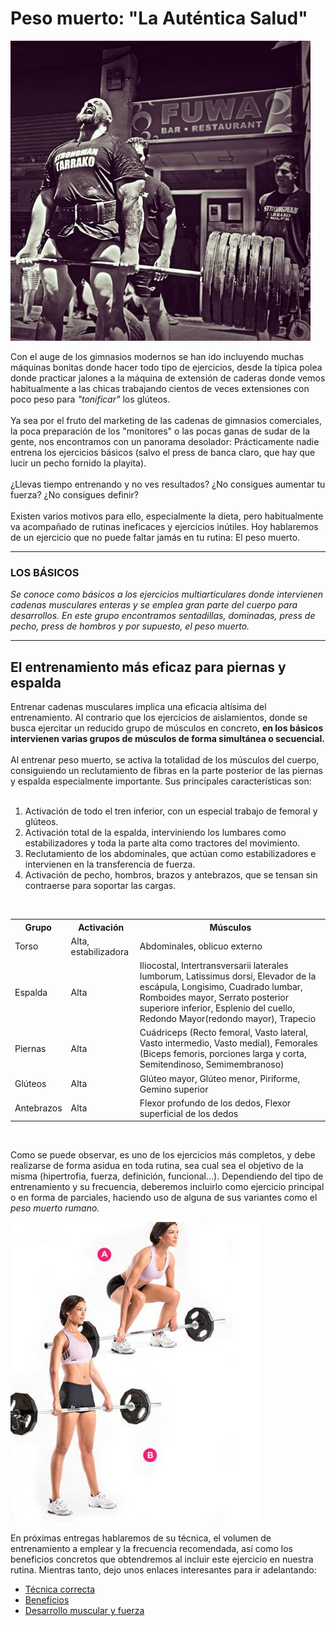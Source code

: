 <!DOCTYPE html>
<html lang="es-ES">
  <head>
    <title>Entrenamiento más eficaz: Peso muerto, la auténtica salud</title>
    <meta name="description" content="Para un entrenamiento más eficaz hay que trabajar duro los ejercicios básicos. El peso muerto es el ejercicio por excelencia, es la auténtica salud"/>
  </head>
  
<body>
<h1>Peso muerto: "La Auténtica Salud"</h1>

<img src="https://github.com/Rocachondo/Tarea-2/blob/master/Image/Tarrako.jpg" alt="Strongman Tarrako">

<p>Con el auge de los gimnasios modernos se han ido incluyendo muchas máquinas bonitas donde hacer todo tipo de ejercicios, desde la típica polea donde practicar jalones a la máquina de extensión de caderas donde vemos habitualmente a las chicas trabajando cientos de veces extensiones con poco peso para <i>"tonificar"</i> los glúteos.<br/><br/>
Ya sea por el fruto del marketing de las cadenas de gimnasios comerciales, la poca preparación de los "monitores" o las pocas ganas de sudar de la gente, nos encontramos con un panorama desolador: Prácticamente nadie entrena los ejercicios básicos (salvo el press de banca claro, que hay que lucir un pecho fornido la playita).<br><br>
¿Llevas tiempo entrenando y no ves resultados? ¿No consigues aumentar tu fuerza? ¿No consigues definir?<br><br>
Existen varios motivos para ello, especialmente la dieta, pero habitualmente va acompañado de rutinas ineficaces y ejercicios inútiles. Hoy hablaremos de un ejercicio que no puede faltar jamás en tu rutina: El peso muerto.</p>
<hr>


<h3>LOS BÁSICOS</h3>

<p><i>Se conoce como básicos a los ejercicios multiarticulares donde intervienen cadenas musculares enteras y se emplea gran parte del cuerpo para desarrollos. En este grupo encontramos sentadillas, dominadas, press de pecho, press de hombros y por supuesto, el peso muerto.</i></p>
<hr>

<h2>El entrenamiento más eficaz para piernas y espalda</h2>

<p>Entrenar cadenas musculares implica una eficacia altísima del entrenamiento. Al contrario que los ejercicios de aislamientos, donde se busca ejercitar un reducido grupo de músculos en concreto, <b>en los básicos intervienen varias grupos de músculos de forma simultánea o secuencial.</b><br><br>
Al entrenar peso muerto, se activa la totalidad de los músculos del cuerpo, consiguiendo un reclutamiento de fibras en la parte posterior de las piernas y espalda especialmente importante. Sus principales características son:<br><br>
  <ol>
    <li>Activación de todo el tren inferior, con un especial trabajo de femoral y glúteos.
    <li>Activación total de la espalda, interviniendo los lumbares como estabilizadores y toda la parte alta como tractores del movimiento.
    <li>Reclutamiento de los abdominales, que actúan como estabilizadores e intervienen en la transferencia de fuerza.
    <li>Activación de pecho, hombros, brazos y antebrazos, que se tensan sin contraerse para soportar las cargas.
  </ol>
<br>
<table style="width:100%">
  <tr>
    <th>Grupo</th>
    <th>Activación</th> 
    <th>Músculos</th>
  </tr>
  <tr>
    <td>Torso</td>
    <td>Alta, estabilizadora</td> 
    <td>Abdominales, oblicuo externo</td>
  </tr>
  <tr>
    <td>Espalda</td>
    <td>Alta</td> 
    <td>Iliocostal, Intertransversarii laterales lumborum, Latissimus dorsi, Elevador de la escápula, Longisimo, Cuadrado lumbar, Romboides mayor, Serrato posterior superiore inferior, Esplenio del cuello, Redondo Mayor(redondo mayor), Trapecio</td>
  </tr>
  <tr>
    <td>Piernas</td>
    <td>Alta</td> 
    <td>Cuádriceps (Recto femoral, Vasto lateral, Vasto intermedio, Vasto medial), Femorales (Biceps femoris, porciones larga y corta, Semitendinoso, Semimembranoso)</td>
  </tr>
  <tr>
    <td>Glúteos</td>
    <td>Alta</td> 
    <td>Glúteo mayor, Glúteo menor, Piriforme, Gemino superior</td>
  </tr>
  <tr>
    <td>Antebrazos</td>
    <td>Alta</td> 
    <td>Flexor profundo de los dedos, Flexor superficial de los dedos</td>
  </tr>
</table>
<br>
<p>Como se puede observar, es uno de los ejercicios más completos, y debe realizarse de forma asidua en toda rutina, sea cual sea el objetivo de la misma (hipertrofia, fuerza, definición, funcional...). Dependiendo del tipo de entrenamiento y su frecuencia, deberemos incluirlo como ejercicio principal o en forma de parciales, haciendo uso de alguna de sus variantes como el <i>peso muerto rumano.</i></p>

<img src="https://github.com/Rocachondo/Tarea-2/blob/master/Image/Chica2.jpg" alt="Chica haciendo peso muerto">

<p>En próximas entregas hablaremos de su técnica, el volumen de entrenamiento a emplear y la frecuencia recomendada, así como los beneficios concretos que obtendremos al incluir este ejercicio en nuestra rutina. Mientras tanto, dejo unos enlaces interesantes para ir adelantando:</p>

<ul>
  <li><a href="https://powerexplosive.com/tecnica-correcta-del-peso-muerto/">Técnica correcta</a></li>
  <li><a href="http://www.forma-sport.com/beneficios-del-peso-muerto/">Beneficios</a></li>
  <li><a href="https://www.cambiatufisico.com/masa-muscular-peso-muerto/">Desarrollo muscular y fuerza</a></li>
</ul>

</body>
</html>

